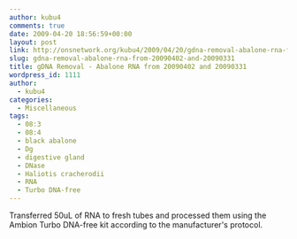 ```yaml
---
author: kubu4
comments: true
date: 2009-04-20 18:56:59+00:00
layout: post
link: http://onsnetwork.org/kubu4/2009/04/20/gdna-removal-abalone-rna-from-20090402-and-20090331/
slug: gdna-removal-abalone-rna-from-20090402-and-20090331
title: gDNA Removal - Abalone RNA from 20090402 and 20090331
wordpress_id: 1111
author:
  - kubu4
categories:
  - Miscellaneous
tags:
  - 08:3
  - 08:4
  - black abalone
  - Dg
  - digestive gland
  - DNase
  - Haliotis cracherodii
  - RNA
  - Turbo DNA-free
---
```


Transferred 50uL of RNA to fresh tubes and processed them using the Ambion Turbo DNA-free kit according to the manufacturer's protocol.
